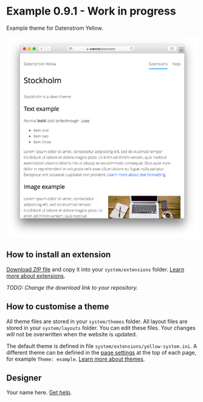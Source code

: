 # Example 0.9.1 - Work in progress

Example theme for Datenstrom Yellow.

<p align="center"><img src="SCREENSHOT.png" alt="Screenshot"></p>

## How to install an extension

[Download ZIP file](https://github.com/datenstrom/yellow-example-theme/archive/refs/heads/main.zip) and copy it into your `system/extensions` folder. [Learn more about extensions](https://github.com/annaesvensson/yellow-update).

*TODO: Change the download link to your repository.*

## How to customise a theme

All theme files are stored in your `system/themes` folder. All layout files are stored in your `system/layouts` folder. You can edit these files. Your changes will not be overwritten when the website is updated.

The default theme is defined in file `system/extensions/yellow-system.ini`. A different theme can be defined in the [page settings](https://github.com/annaesvensson/yellow-core#settings-page) at the top of each page, for example `Theme: example`. [Learn more about themes](https://datenstrom.se/yellow/help/how-to-customise-a-theme).

## Designer

Your name here. [Get help](https://datenstrom.se/yellow/help/).

